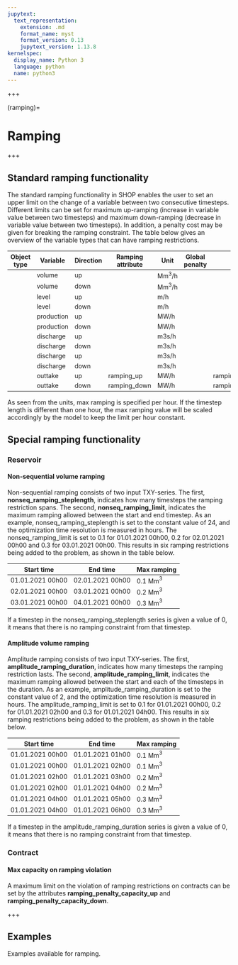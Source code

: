 ```yaml
---
jupytext:
  text_representation:
    extension: .md
    format_name: myst
    format_version: 0.13
    jupytext_version: 1.13.8
kernelspec:
  display_name: Python 3
  language: python
  name: python3
---
```


<style>
th {
  font-size: 14px
}
td {
  font-size: 14px
}
</style>

+++

(ramping)=
# Ramping

+++

## Standard ramping functionality

The standard ramping functionality in SHOP enables the user to set an upper limit on the change of a variable between two consecutive timesteps. Different limits can be set for maximum up-ramping (increase in variable value between two timesteps) and maximum down-ramping (decrease in variable value between two timesteps). In addition, a penalty cost may be given for breaking the ramping constraint. The table below gives an overview of the variable types that can have ramping restrictions. 

|Object type|Variable|Direction|Ramping attribute|Unit|Global penalty|Object penalty|
|-|-|-|-|-|-|-|
|[](reservoir)|volume|up|[](reservoir:volume_ramping_up)|Mm$^3$/h|[](global_settings:volume_ramp_penalty_cost)||
|[](reservoir)|volume|down|[](reservoir:volume_ramping_down)|Mm$^3$/h|[](global_settings:volume_ramp_penalty_cost)||
|[](reservoir)|level|up|[](reservoir:level_ramping_up)|m/h|[](global_settings:level_ramp_penalty_cost)||
|[](reservoir)|level|down|[](reservoir:level_ramping_down)|m/h|[](global_settings:level_ramp_penalty_cost)||
|[](plant)|production|up|[](plant:production_ramping_up)|MW/h|[](global_settings:production_ramp_penalty_cost)||
|[](plant)|production|down|[](plant:production_ramping_down)|MW/h|[](global_settings:production_ramp_penalty_cost)||
|[](plant)|discharge|up|[](plant:discharge_ramping_up)|m3s/h|[](global_settings:production_ramp_penalty_cost)||
|[](plant)|discharge|down|[](plant:discharge_ramping_down)|m3s/h|[](global_settings:production_ramp_penalty_cost)||
|[](gate)|discharge|up|[](gate:discharge_ramping_up)|m3s/h|[](global_settings:gate_ramp_penalty_cost)|[](gate:ramp_penalty_cost)|
|[](gate)|discharge|down|[](gate:discharge_ramping_down)|m3s/h|[](global_settings:gate_ramp_penalty_cost)|[](gate:ramp_penalty_cost)|
|[](contract)|outtake|up|ramping_up|MW/h||ramping_penalty_cost_up|
|[](contract)|outtake|down|ramping_down|MW/h||ramping_penalty_cost_down|

As seen from the units, max ramping is specified per hour. If the timestep length is different than one hour, the max ramping value will be scaled accordingly by the model to keep the limit per hour constant.

## Special ramping functionality

### Reservoir

#### Non-sequential volume ramping

Non-sequential ramping consists of two input TXY-series. The first, **nonseq_ramping_steplength**, indicates how many timesteps the ramping restriction spans. The second, **nonseq_ramping_limit**, indicates the maximum ramping allowed between the start and end timestep. As an example, nonseq_ramping_steplength is set to the constant value of 24, and the optimization time resolution is measured in hours. The nonseq_ramping_limit is set to 0.1 for 01.01.2021 00h00, 0.2 for 02.01.2021 00h00 and 0.3 for 03.01.2021 00h00. This results in six ramping restrictions being added to the problem, as shown in the table below.

|Start time|End time|Max ramping|
|-|-|-|
|01.01.2021 00h00|02.01.2021 00h00|0.1 Mm$^3$|
|02.01.2021 00h00|03.01.2021 00h00|0.2 Mm$^3$|
|03.01.2021 00h00|04.01.2021 00h00|0.3 Mm$^3$|

If a timestep in the nonseq_ramping_steplength series is given a value of 0, it means that there is no ramping constraint from that timestep.

#### Amplitude volume ramping

Amplitude ramping consists of two input TXY-series. The first, **amplitude_ramping_duration**, indicates how many timesteps the ramping restriction lasts. The second, **amplitude_ramping_limit**, indicates the maximum ramping allowed between the start and each of the timesteps in the duration. As an example, amplitude_ramping_duration is set to the constant value of 2, and the optimization time resolution is measured in hours. The amplitude_ramping_limit is set to 0.1 for 01.01.2021 00h00, 0.2 for 01.01.2021 02h00 and 0.3 for 01.01.2021 04h00. This results in six ramping restrictions being added to the problem, as shown in the table below.

|Start time|End time|Max ramping|
|-|-|-|
|01.01.2021 00h00|01.01.2021 01h00|0.1 Mm$^3$|
|01.01.2021 00h00|01.01.2021 02h00|0.1 Mm$^3$|
|01.01.2021 02h00|01.01.2021 03h00|0.2 Mm$^3$|
|01.01.2021 02h00|01.01.2021 04h00|0.2 Mm$^3$|
|01.01.2021 04h00|01.01.2021 05h00|0.3 Mm$^3$|
|01.01.2021 04h00|01.01.2021 06h00|0.3 Mm$^3$|

If a timestep in the amplitude_ramping_duration series is given a value of 0, it means that there is no ramping constraint from that timestep.

### Contract

#### Max capacity on ramping violation

A maximum limit on the violation of ramping restrictions on contracts can be set by the attributes **ramping_penalty_capacity_up** and **ramping_penalty_capacity_down**.

+++

## Examples

Examples available for ramping.
